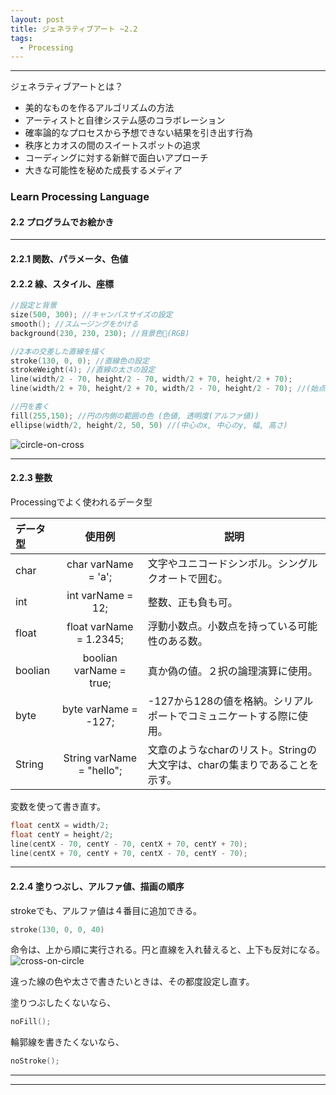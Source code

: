 ```yaml
---
layout: post
title: ジェネラティブアート ~2.2
tags:
  - Processing
---
```

*****
ジェネラティブアートとは？
  * 美的なものを作るアルゴリズムの方法
  * アーティストと自律システム感のコラボレーション
  * 確率論的なプロセスから予想できない結果を引き出す行為
  * 秩序とカオスの間のスイートスポットの追求
  * コーディングに対する新鮮で面白いアプローチ
  * 大きな可能性を秘めた成長するメディア


### Learn Processing Language
#### 2.2 プログラムでお絵かき
*****

#### 2.2.1 関数、パラメータ、色値
#### 2.2.2 線、スタイル、座標
```cpp
//設定と背景
size(500, 300); //キャンバスサイズの設定
smooth(); //スムージングをかける
background(230, 230, 230); //背景色(RGB)

//2本の交差した直線を描く
stroke(130, 0, 0); //直線色の設定
strokeWeight(4); //直線の太さの設定
line(width/2 - 70, height/2 - 70, width/2 + 70, height/2 + 70);
line(width/2 + 70, height/2 + 70, width/2 - 70, height/2 - 70); //(始点のx, 始点のy, 終点のx, 終点のy)、widthとheightは相対座標

//円を書く
fill(255,150); //円の内側の範囲の色 (色値, 透明度(アルファ値))
ellipse(width/2, height/2, 50, 50) //(中心のx, 中心のy, 幅, 高さ)
```

![circle-on-cross]({{site.url}}/assets/circle-on-cross.jpg)


*****
#### 2.2.3 整数

Processingでよく使われるデータ型

|データ型|使用例|説明|
|:---|:------------------:|---|
|char|char varName = 'a';|文字やユニコードシンボル。シングルクオートで囲む。|
|int|int varName = 12;|整数、正も負も可。|
|float|float varName = 1.2345;|浮動小数点。小数点を持っている可能性のある数。|
|boolian|boolian varName = true;|真か偽の値。２択の論理演算に使用。|
|byte|byte varName = -127;|-127から128の値を格納。シリアルポートでコミュニケートする際に使用。|
|String|String varName = "hello";|文章のようなcharのリスト。Stringの大文字は、charの集まりであることを示す。|

変数を使って書き直す。
```cpp
float centX = width/2;
float centY = height/2;
line(centX - 70, centY - 70, centX + 70, centY + 70);
line(centX + 70, centY + 70, centX - 70, centY - 70);
```

*****
#### 2.2.4 塗りつぶし、アルファ値、描画の順序

strokeでも、アルファ値は４番目に追加できる。
```cpp
stroke(130, 0, 0, 40)
```

命令は、上から順に実行される。円と直線を入れ替えると、上下も反対になる。
![cross-on-circle]({{site.url}}/assets/cross-on-circle.jpg)

違った線の色や太さで書きたいときは、その都度設定し直す。

塗りつぶしたくないなら、
```cpp
noFill();
```

輪郭線を書きたくないなら、
```cpp
noStroke();
```

*****
*****
